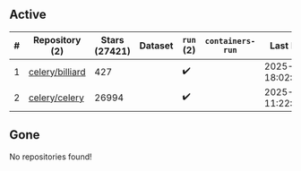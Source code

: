 ## Active
| # | Repository (2) | Stars (27421) | Dataset | `run` (2) | `containers-run` | Last Modified |
| --- | --- | --- | --- | --- | --- | --- |
| 1 | [celery/billiard](https://github.com/celery/billiard) | 427 |  | :heavy_check_mark: |  | 2025-05-13 18:02:18+00:00 |
| 2 | [celery/celery](https://github.com/celery/celery) | 26994 |  | :heavy_check_mark: |  | 2025-08-12 11:22:23+00:00 |

## Gone
No repositories found!
